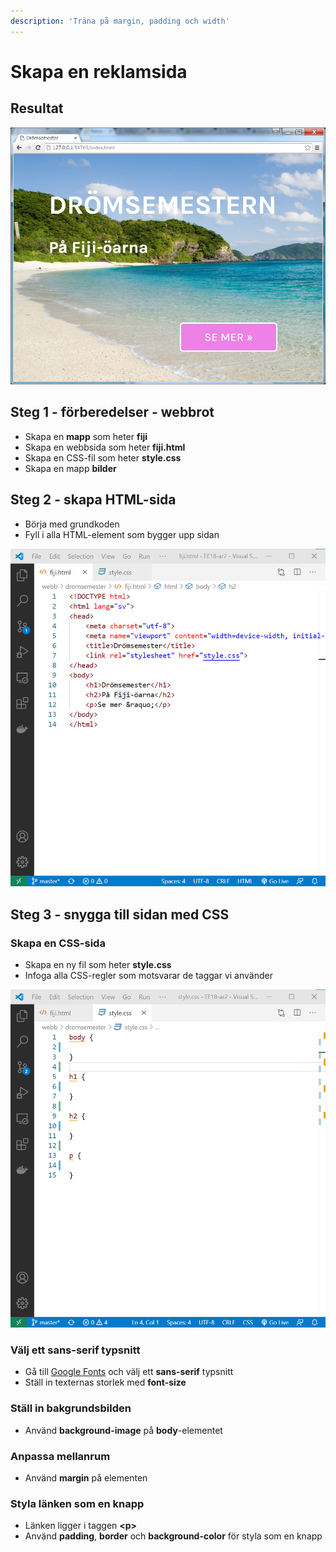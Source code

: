 ```yaml
---
description: 'Träna på margin, padding och width'
---
```


# Skapa en reklamsida

## Resultat

![](../.gitbook/assets/image%20%2842%29.png)

## Steg 1 - förberedelser - webbrot

* Skapa en **mapp** som heter **fiji**
* Skapa en webbsida som heter **fiji.html**
* Skapa en CSS-fil som heter **style.css**
* Skapa en mapp **bilder**

## Steg 2 - skapa HTML-sida

* Börja med grundkoden
* Fyll i alla HTML-element som bygger upp sidan

![](../.gitbook/assets/image%20%2843%29.png)



## **Steg 3 - snygga till sidan med CSS**

### Skapa en CSS-sida

* Skapa en ny fil som heter **style.css**
* Infoga alla CSS-regler som motsvarar de taggar vi använder

![](../.gitbook/assets/image%20%2847%29.png)

### Välj ett sans-serif typsnitt

* Gå till [Google Fonts](https://fonts.google.com) och välj ett **sans-serif** typsnitt
* Ställ in texternas storlek med **font-size**

### Ställ in bakgrundsbilden

* Använd **background-image** på **body**-elementet

### Anpassa mellanrum

* Använd **margin** på elementen

### Styla länken som en knapp

* Länken ligger i taggen **&lt;p&gt;**
* Använd **padding**, **border** och **background-color** för styla som en knapp

